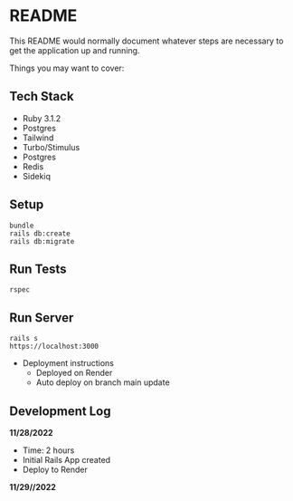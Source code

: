 # README

This README would normally document whatever steps are necessary to get the
application up and running.

Things you may want to cover:

## Tech Stack

* Ruby 3.1.2
* Postgres
* Tailwind
* Turbo/Stimulus
* Postgres
* Redis
* Sidekiq

## Setup

    bundle
    rails db:create
    rails db:migrate

## Run Tests
    rspec

## Run Server
    rails s
    https://localhost:3000

* Deployment instructions
  * Deployed on Render
  * Auto deploy on branch main update

## Development Log

**11/28/2022**

* Time: 2 hours
* Initial Rails App created
* Deploy to Render

**11/29//2022**

